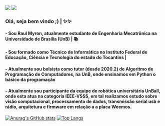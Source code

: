 [![](https://img.shields.io/badge/-@raulmyron-%231DA1F2?style=flat-square&logo=twitter&logoColor=ffffff)](https://twitter.com/raulmyron)
[![](https://img.shields.io/badge/-@raulmyron-%23181717?style=flat-square&logo=github)](https://github.com/raulmyron)

### Olá, seja bem vindo ;) | ✨✨
#### - Sou Raul Myron, atualmente estudante de Engenharia Mecatrônica na Universidade de Brasília (UnB) | 📚
#### - Sou formado como Técnico de Informática no Instituto Federal de Educação, Ciência e Tecnologia do estado do Tocantins | 
#### - Atualmente sou bolsista como tutor (desde 2020.2) de Algoritmo de Programação de Computadores, na UnB, onde ensinamos em Python o básico da programação
#### - Atualmente sou participante da equipe de robótica universitária UnBall, onde esta atua na categoria IEEE-VSSS, em tal realizamos estudo sobre visão computacional, processamento de dados, transmissão serial usb e rádio, arquitetura e firmware em relação a a placa Weemos.

[![Anurag's GitHub stats](https://github-readme-stats.vercel.app/api?username=raulmyron)](https://github.com/anuraghazra/github-readme-stats)
[![Top Langs](https://github-readme-stats.vercel.app/api/top-langs/?username=raulmyron&layout=compact)](https://github.com/anuraghazra/github-readme-stats)

